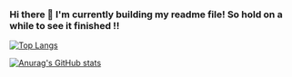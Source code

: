### Hi there 👋 I'm currently building my readme file! So hold on a while to see it finished !!

[![Top Langs](https://github-readme-stats.vercel.app/api/top-langs/?username=ivopozzani)](https://github.com/anuraghazra/github-readme-stats)


[![Anurag's GitHub stats](https://github-readme-stats.vercel.app/api?username=ivopozzani&hide=prs,issues,contribs)](https://github.com/anuraghazra/github-readme-stats)

<!--
**ivopozzani/ivopozzani** is a ✨ _special_ ✨ repository because its `README.md` (this file) appears on your GitHub profile.

Here are some ideas to get you started:

- 🔭 I’m currently working on ...
- 🌱 I’m currently learning ...
- 👯 I’m looking to collaborate on ...
- 🤔 I’m looking for help with ...
- 💬 Ask me about ...
- 📫 How to reach me: ...
- 😄 Pronouns: ...
- ⚡ Fun fact: ...
-->
